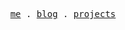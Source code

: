 <p align="center">
  <samp>
    <a href="https://jasonzeng.dev">me</a> .
    <a href="https://blog.jasonzeng.dev">blog</a> .
    <a href="https://blog.jasonzeng.dev/projects">projects</a>
  </samp>
</p>

